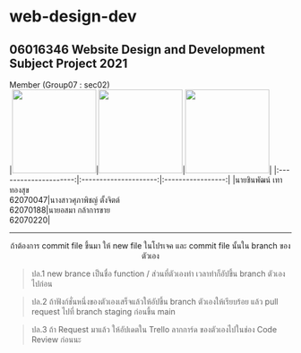 # web-design-dev
06016346 Website Design and Development Subject Project 2021  
-------------------------------------------------------------------------------------------------------------  

Member (Group07 : sec02)  
|<img src="https://i.ibb.co/X5f7TKk/Screenshot-2022-02-27-183236.png" width="150" height="150">|<img src="https://i.ibb.co/jkL7bcv/274130039-694810598353119-3310866889446378880-n.jpg" width="150" height="150">|<img src="https://i.ibb.co/7bg38Wv/Screenshot-2022-02-27-183330.png" width="150" height="150">|
|:---------------------:|:---------------------:|:-----------------:|
|นายชินพัฒน์ เทาทองสุข <br>62070047|นางสาวศุภาพิชญ์ ตั้งจิตต์ <br>62070188|นายอสมา กล้าการขาย <br>62070220|
 
-------------------------------------------------------------------------------------------------------------  
<center>ถ้าต้องการ commit file ขึ้นมา ให้ new file ในโปรเจค และ commit file นั้นใน branch ของตัวเอง</center>

>ปล.1 new brance เป็นชื่อ function / ส่วนที่ตัวเองทำ เวลาทำก็อัปขึ้น branch ตัวเองไปก่อน    

>ปล.2 ถ้าฟังก์ชั่นหนึ่งของตัวเองเสร็จแล้วให้อัปขึ้น branch ตัวเองให้เรียบร้อย แล้ว pull request ไปที่ branch staging ก่อนขึ้น main  

>ปล.3 ถ้า Request มาแล้ว ให้อัปเดตใน Trello ลากการ์ด ของตัวเองไปในช่อง Code Review ก่อนนะ  



